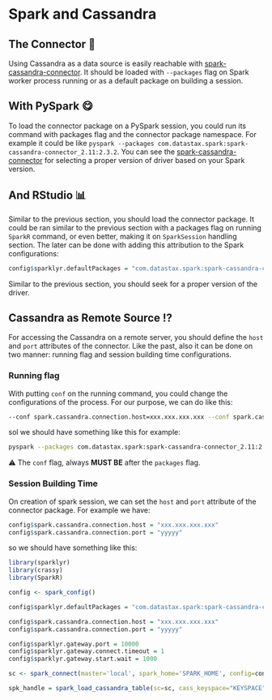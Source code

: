 # Spark and Cassandra

## The Connector :link:

Using Cassandra as a data source is easily reachable with [spark-cassandra-connector](https://github.com/datastax/spark-cassandra-connector). It should be loaded with `--packages` flag on Spark worker process running or as a default package on building a session.

## With PySpark :yum:

To load the connector package on a PySpark session, you could run its command with packages flag and the connector package namespace. For example it could be like `pyspark --packages com.datastax.spark:spark-cassandra-connector_2.11:2.3.2`. You can see the [spark-cassandra-connector](https://github.com/datastax/spark-cassandra-connector) for selecting a proper version of driver based on your Spark version.

## And RStudio :bar_chart:

Similar to the previous section, you should load the connector package. It could be ran similar to the previous section with a packages flag on running `SparkR` command, or even better, making it on `SparkSession` handling section. The later can be done with adding this attribution to the Spark configurations:

```R
config$sparklyr.defaultPackages = "com.datastax.spark:spark-cassandra-connector_2.11:2.3.2"
```

Similar to the previous section, you should seek for a proper version of the driver.

## Cassandra as Remote Source :interrobang:

For accessing the Cassandra on a remote server, you should define the `host` and `port` attributes of the connector. Like the past, also it can be done on two manner: running flag and session building time configurations.

### Running flag

With putting `conf` on the running command, you could change the configurations of the process. For our purpose, we can do like this:

```bash
--conf spark.cassandra.connection.host=xxx.xxx.xxx.xxx --conf spark.cassandra.connection.port=yyyyy
```

sol we should have something like this for example:

```bash
pyspark --packages com.datastax.spark:spark-cassandra-connector_2.11:2.3.2 --conf spark.cassandra.connection.host=xxx.xxx.xxx.xxx --conf spark.cassandra.connection.port=yyyyy
```

:warning: The `conf` flag, always **MUST BE** after the `packages` flag.

### Session Building Time

On creation of spark session, we can set the `host` and `port` attribute of the connector package. For example we have:

```R
config$spark.cassandra.connection.host = "xxx.xxx.xxx.xxx"
config$spark.cassandra.connection.port = "yyyyy"
```

so we should have something like this:

```R
library(sparklyr)
library(crassy)
library(SparkR)

config <- spark_config()

config$sparklyr.defaultPackages = "com.datastax.spark:spark-cassandra-connector_2.11:2.3.2"

config$spark.cassandra.connection.host = "xxx.xxx.xxx.xxx"
config$spark.cassandra.connection.port = "yyyyy"

config$sparklyr.gateway.port = 10000
config$sparklyr.gateway.connect.timeout = 1
config$sparklyr.gateway.start.wait = 1000

sc <- spark_connect(master='local', spark_home='SPARK_HOME', config=config)

spk_handle = spark_load_cassandra_table(sc=sc, cass_keyspace="KEYSPACE", cass_tbl="TABLENAME", spk_tbl_name="SPARKTABLE")
```

